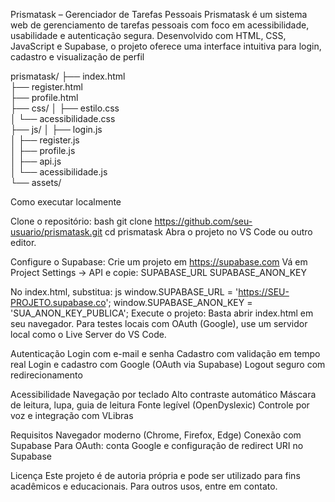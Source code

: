 Prismatask – Gerenciador de Tarefas Pessoais
Prismatask é um sistema web de gerenciamento de tarefas pessoais com foco em acessibilidade, usabilidade e autenticação segura. Desenvolvido com HTML, CSS, JavaScript e Supabase, o projeto oferece uma interface intuitiva para login, cadastro e visualização de perfil

prismatask/
├── index.html               
├── register.html            
├── profile.html             
├── css/
│   ├── estilo.css          
│   └── acessibilidade.css  
├── js/
│   ├── login.js             
│   ├── register.js         
│   ├── profile.js          
│   ├── api.js               
│   └── acessibilidade.js    
└── assets/                 


Como executar localmente

Clone o repositório:
bash
git clone https://github.com/seu-usuario/prismatask.git
cd prismatask
Abra o projeto no VS Code ou outro editor.

Configure o Supabase:
Crie um projeto em https://supabase.com
Vá em Project Settings → API e copie:
SUPABASE_URL
SUPABASE_ANON_KEY

No index.html, substitua:
js
window.SUPABASE_URL = 'https://SEU-PROJETO.supabase.co';
window.SUPABASE_ANON_KEY = 'SUA_ANON_KEY_PUBLICA';
Execute o projeto:
Basta abrir index.html em seu navegador.
Para testes locais com OAuth (Google), use um servidor local como o Live Server do VS Code.

Autenticação
Login com e-mail e senha
Cadastro com validação em tempo real
Login e cadastro com Google (OAuth via Supabase)
Logout seguro com redirecionamento

 Acessibilidade
Navegação por teclado
Alto contraste automático
Máscara de leitura, lupa, guia de leitura
Fonte legível (OpenDyslexic)
Controle por voz e integração com VLibras

Requisitos
Navegador moderno (Chrome, Firefox, Edge)
Conexão com Supabase
Para OAuth: conta Google e configuração de redirect URI no Supabase

 Licença
Este projeto é de autoria própria e pode ser utilizado para fins acadêmicos e educacionais. Para outros usos, entre em contato.
